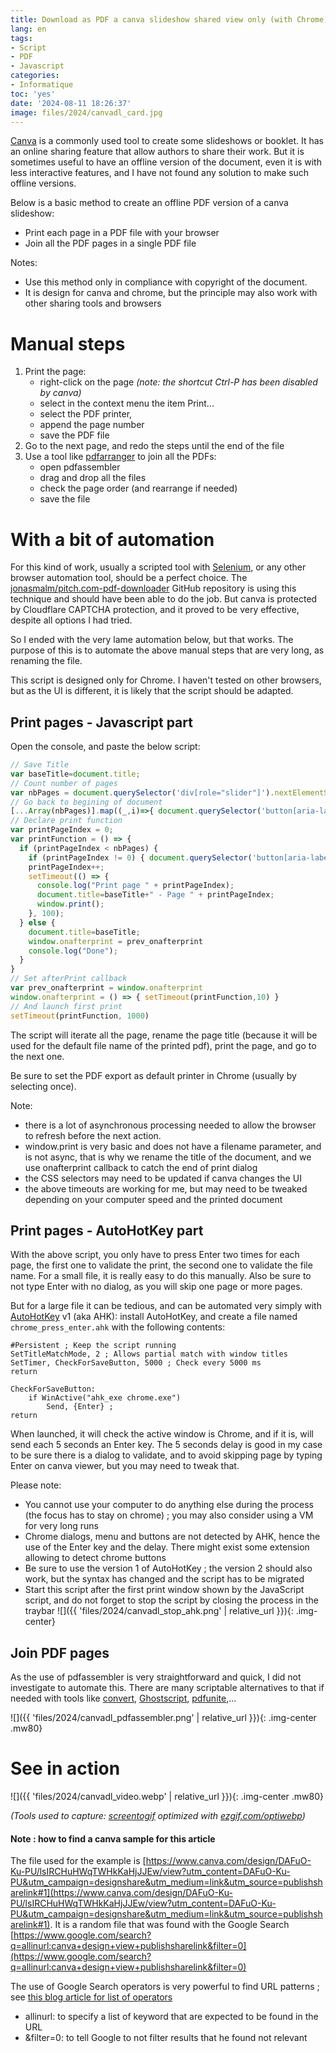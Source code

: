 ```yaml
---
title: Download as PDF a canva slideshow shared view only (with Chrome)
lang: en
tags:
- Script
- PDF
- Javascript
categories:
- Informatique
toc: 'yes'
date: '2024-08-11 18:26:37'
image: files/2024/canvadl_card.jpg
---
```


[Canva](https://www.canva.com/) is a commonly used tool to create some slideshows or booklet. It has an online sharing feature that allow authors to share their work. But it is sometimes useful to have an offline version of the document, even it is with less interactive features, and I have not found any solution to make such offline versions.

Below is a basic method to create an offline PDF version of a canva slideshow:
- Print each page in a PDF file with your browser
- Join all the PDF pages in a single PDF file

Notes:
- Use this method only in compliance with copyright of the document.
- It is design for canva and chrome, but the principle may also work with other sharing tools and browsers


# Manual steps

1. Print the page:
   - right-click on the page *(note: the shortcut Ctrl-P has been disabled by canva)*
   - select in the context menu the item Print...
   - select the PDF printer, 
   - append the page number
   - save the PDF file 
2. Go to the next page, and redo the steps until the end of the file
3. Use a tool like [pdfarranger](https://github.com/pdfarranger/pdfarranger) to join all the PDFs: 
   - open pdfassembler
   - drag and drop all the files
   - check the page order (and rearrange if needed)
   - save the file


# With a bit of automation
For this kind of work, usually a scripted tool with [Selenium](https://www.selenium.dev/), or any other browser automation tool, should be a perfect choice. The [jonasmalm/pitch.com-pdf-downloader](https://github.com/jonasmalm/pitch.com-pdf-downloader) GitHub repository is using this technique and should have been able to do the job. But canva is protected by Cloudflare CAPTCHA protection, and it proved to be very effective, despite all options I had tried. 

So I ended with the very lame automation below, but that works. The purpose of this is to automate the above manual steps that are very long, as renaming the file.

This script is designed only for Chrome. I haven't tested on other browsers, but as the UI is different, it is likely that the script should be adapted.

## Print pages - Javascript part

Open the console, and paste the below script:
```js
// Save Title
var baseTitle=document.title;
// Count number of pages
var nbPages = document.querySelector('div[role="slider"]').nextElementSibling.children.length;
// Go back to begining of document
[...Array(nbPages)].map((_,i)=>{ document.querySelector('button[aria-label="Previous page"]').click() });
// Declare print function
var printPageIndex = 0;
var printFunction = () => {
  if (printPageIndex < nbPages) {
    if (printPageIndex != 0) { document.querySelector('button[aria-label="Next page"]').click(); }
    printPageIndex++;
    setTimeout(() => {
      console.log("Print page " + printPageIndex);
      document.title=baseTitle+" - Page " + printPageIndex; 
      window.print(); 
    }, 100);
  } else {
    document.title=baseTitle;
    window.onafterprint = prev_onafterprint
    console.log("Done");
  }
}
// Set afterPrint callback
var prev_onafterprint = window.onafterprint
window.onafterprint = () => { setTimeout(printFunction,10) }
// And launch first print
setTimeout(printFunction, 1000)
```
The script will iterate all the page, rename the page title (because it will be used for the default file name of the printed pdf), print the page, and go to the next one.

Be sure to set the PDF export as default printer in Chrome (usually by selecting once).

Note: 
- there is a lot of asynchronous processing needed to allow the browser to refresh before the next action.
- window.print is very basic and does not have a filename parameter, and is not async, that is why we rename the title of the document, and we use onafterprint callback to catch the end of print dialog
- the CSS selectors may need to be updated if canva changes the UI
- the above timeouts are working for me, but may need to be tweaked depending on your computer speed and the printed document


## Print pages - AutoHotKey part

With the above script, you only have to press Enter two times for each page, the first one to validate the print, the second one to validate the file name. For a small file, it is really easy to do this manually. Also be sure to not type Enter with no dialog, as you will skip one page or more pages. 

But for a large file it can be tedious, and can be automated very simply with [AutoHotKey](https://www.autohotkey.com/) v1 (aka AHK): install AutoHotKey, and create a file named `chrome_press_enter.ahk` with the following contents:
```autohotkey
#Persistent ; Keep the script running
SetTitleMatchMode, 2 ; Allows partial match with window titles
SetTimer, CheckForSaveButton, 5000 ; Check every 5000 ms
return

CheckForSaveButton:
	if WinActive("ahk_exe chrome.exe")
		Send, {Enter} ; 
return
```

When launched, it will check the active window is Chrome, and if it is, will send each 5 seconds an Enter key. The 5 seconds delay is good in my case to be sure there is a dialog to validate, and to avoid skipping page by typing Enter on canva viewer, but you may need to tweak that.

Please note:
- You cannot use your computer to do anything else during the process (the focus has to stay on chrome) ; you may also consider using a VM for very long runs
- Chrome dialogs, menu and buttons are not detected by AHK, hence the use of the Enter key and the delay. There might exist some extension allowing to detect chrome buttons
- Be sure to use the version 1 of AutoHotKey ; the version 2 should also work, but the syntax has changed and the script has to be migrated
- Start this script after the first print window shown by the JavaScript script, and do not forget to stop the script by closing the process in the traybar
![]({{ 'files/2024/canvadl_stop_ahk.png' | relative_url }}){: .img-center}


## Join PDF pages

As the use of pdfassembler is very straightforward and quick, I did not investigate to automate this. There are many scriptable alternatives to that if needed with tools like [convert](https://imagemagick.org/), [Ghostscript](https://www.ghostscript.com/), [pdfunite](https://manpages.ubuntu.com/manpages/trusty/man1/pdfunite.1.html),...

![]({{ 'files/2024/canvadl_pdfassembler.png' | relative_url }}){: .img-center .mw80}

# See in action

![]({{ 'files/2024/canvadl_video.webp' | relative_url }}){: .img-center .mw80}

*(Tools used to capture:  [screentogif](https://www.screentogif.com/) optimized with [ezgif.com/optiwebp](https://ezgif.com/optiwebp))*

#### Note : how to find a canva sample for this article

The file used for the example is [https://www.canva.com/design/DAFuO-Ku-PU/lsIRCHuHWqTWHkKaHjJJEw/view?utm_content=DAFuO-Ku-PU&utm_campaign=designshare&utm_medium=link&utm_source=publishsharelink#1](https://www.canva.com/design/DAFuO-Ku-PU/lsIRCHuHWqTWHkKaHjJJEw/view?utm_content=DAFuO-Ku-PU&utm_campaign=designshare&utm_medium=link&utm_source=publishsharelink#1). It is a random file that was found with the Google Search [https://www.google.com/search?q=allinurl:canva+design+view+publishsharelink&filter=0](https://www.google.com/search?q=allinurl:canva+design+view+publishsharelink&filter=0) 

The use of Google Search operators is very powerful to find URL patterns ; see [this blog article for list of operators](https://ahrefs.com/blog/google-advanced-search-operators/)
 - allinurl: to specify a list of keyword that are expected to be found in the URL
 - &filter=0: to tell Google to not filter results that he found not relevant
